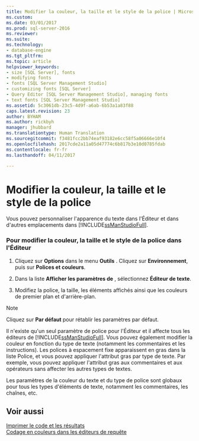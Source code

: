 ```yaml
---
title: Modifier la couleur, la taille et le style de la police | Microsoft Docs
ms.custom: 
ms.date: 03/01/2017
ms.prod: sql-server-2016
ms.reviewer: 
ms.suite: 
ms.technology:
- database-engine
ms.tgt_pltfrm: 
ms.topic: article
helpviewer_keywords:
- size [SQL Server], fonts
- modifying fonts
- fonts [SQL Server Management Studio]
- customizing fonts [SQL Server]
- Query Editor [SQL Server Management Studio], managing fonts
- text fonts [SQL Server Management Studio]
ms.assetid: 5c3061db-23c5-4d9f-a6ab-6b53a1a83f88
caps.latest.revision: 23
author: BYHAM
ms.author: rickbyh
manager: jhubbard
ms.translationtype: Human Translation
ms.sourcegitcommit: f3481fcc2bb74eaf93182e6cc58f5a06666e10f4
ms.openlocfilehash: 2017cde2a11a05d47774c6b817b3e10d0785fdab
ms.contentlocale: fr-fr
ms.lasthandoff: 04/11/2017

---
```

# <a name="change-font-color-size-and-style"></a>Modifier la couleur, la taille et le style de la police
  Vous pouvez personnaliser l'apparence du texte dans l'Éditeur et dans d'autres emplacements dans [!INCLUDE[ssManStudioFull](../../includes/ssmanstudiofull-md.md)].  
  
### <a name="to-change-font-color-size-and-style-in-the-editor"></a>Pour modifier la couleur, la taille et le style de la police dans l'Éditeur  
  
1.  Cliquez sur **Options** dans le menu **Outils** . Cliquez sur **Environnement**, puis sur **Polices et couleurs**.  
  
2.  Dans la liste **Afficher les paramètres de** , sélectionnez **Éditeur de texte**.  
  
3.  Modifiez la police, la taille, les éléments affichés ainsi que les couleurs de premier plan et d'arrière-plan.  
  
> [!NOTE]  
>  Cliquez sur **Par défaut** pour rétablir les paramètres par défaut.  
  
 Il n'existe qu'un seul paramètre de police pour l'Éditeur et il affecte tous les éditeurs de [!INCLUDE[ssManStudioFull](../../includes/ssmanstudiofull-md.md)]. Vous pouvez également modifier la couleur en fonction du type de texte (notamment les commentaires et les instructions). Les polices à espacement fixe apparaissent en gras dans la liste Police, et vous pouvez appliquer l'attribut gras par type de texte. Par exemple, vous pouvez appliquer l'attribut gras aux commentaires et aux opérateurs sans affecter les autres types de textes.  
  
 Les paramètres de la couleur du texte et du type de police sont globaux pour tous les types d'éléments de texte, notamment les commentaires, les chaînes, etc.  
  
## <a name="see-also"></a>Voir aussi  
 [Imprimer le code et les résultats](../../relational-databases/scripting/print-code-and-results.md)   
 [Codage en couleurs dans les éditeurs de requête](../../relational-databases/scripting/color-coding-in-query-editors.md)  
  
  
